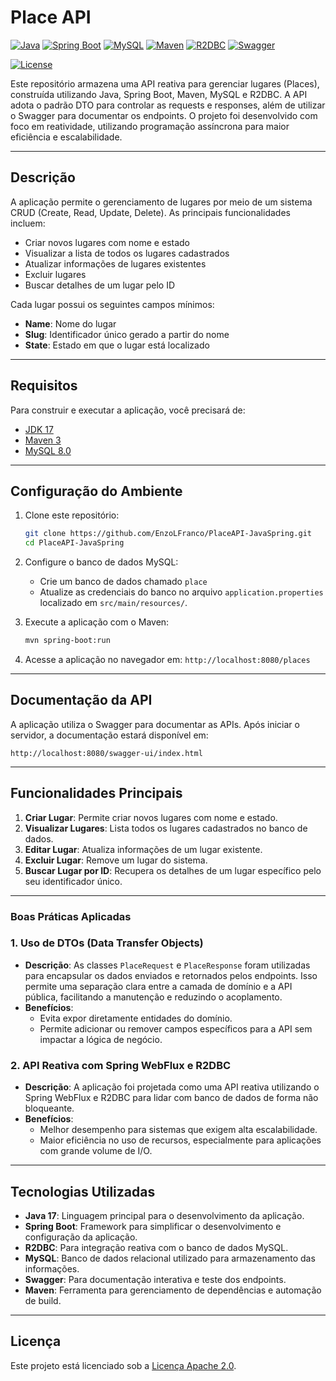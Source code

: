 # Place API

[![Java](https://img.shields.io/badge/Java-ED8B00?style=for-the-badge&logo=java&logoColor=white)](https://www.oracle.com/java/) 
[![Spring Boot](https://img.shields.io/badge/Spring_Boot-6DB33F?style=for-the-badge&logo=spring-boot&logoColor=white)](https://spring.io/projects/spring-boot) 
[![MySQL](https://img.shields.io/badge/MySQL-4479A1?style=for-the-badge&logo=mysql&logoColor=white)](https://www.mysql.com/) 
[![Maven](https://img.shields.io/badge/Maven-C71A36?style=for-the-badge&logo=apache-maven&logoColor=white)](https://maven.apache.org/) 
[![R2DBC](https://img.shields.io/badge/R2DBC-336791?style=for-the-badge&logo=reactivex&logoColor=white)](https://r2dbc.io/) 
[![Swagger](https://img.shields.io/badge/Swagger-85EA2D?style=for-the-badge&logo=swagger&logoColor=white)](https://swagger.io/)  

[![License](https://img.shields.io/badge/license-Apache%202.0-blue)](http://www.apache.org/licenses/LICENSE-2.0.html)


Este repositório armazena uma API reativa para gerenciar lugares (Places), construída utilizando Java, Spring Boot, Maven, MySQL e R2DBC. A API adota o padrão DTO para controlar as requests e responses, além de utilizar o Swagger para documentar os endpoints. O projeto foi desenvolvido com foco em reatividade, utilizando programação assíncrona para maior eficiência e escalabilidade.

---

## Descrição

A aplicação permite o gerenciamento de lugares por meio de um sistema CRUD (Create, Read, Update, Delete). As principais funcionalidades incluem:

- Criar novos lugares com nome e estado
- Visualizar a lista de todos os lugares cadastrados
- Atualizar informações de lugares existentes
- Excluir lugares
- Buscar detalhes de um lugar pelo ID

Cada lugar possui os seguintes campos mínimos:
- **Name**: Nome do lugar
- **Slug**: Identificador único gerado a partir do nome
- **State**: Estado em que o lugar está localizado

---

## Requisitos

Para construir e executar a aplicação, você precisará de:

- [JDK 17](https://www.oracle.com/java/technologies/javase-jdk17-downloads.html)
- [Maven 3](https://maven.apache.org/)
- [MySQL 8.0](https://dev.mysql.com/downloads/mysql/)

---

## Configuração do Ambiente

1. Clone este repositório:

   ```bash
   git clone https://github.com/EnzoLFranco/PlaceAPI-JavaSpring.git
   cd PlaceAPI-JavaSpring
   ```

2. Configure o banco de dados MySQL:
   - Crie um banco de dados chamado `place`
   - Atualize as credenciais do banco no arquivo `application.properties` localizado em `src/main/resources/`.

3. Execute a aplicação com o Maven:

   ```bash
   mvn spring-boot:run
   ```

4. Acesse a aplicação no navegador em: `http://localhost:8080/places`

---

## Documentação da API

A aplicação utiliza o Swagger para documentar as APIs. Após iniciar o servidor, a documentação estará disponível em:

```
http://localhost:8080/swagger-ui/index.html
```

---

## Funcionalidades Principais

1. **Criar Lugar**: Permite criar novos lugares com nome e estado.
2. **Visualizar Lugares**: Lista todos os lugares cadastrados no banco de dados.
3. **Editar Lugar**: Atualiza informações de um lugar existente.
4. **Excluir Lugar**: Remove um lugar do sistema.
5. **Buscar Lugar por ID**: Recupera os detalhes de um lugar específico pelo seu identificador único.

---

### Boas Práticas Aplicadas

### 1. Uso de DTOs (Data Transfer Objects)
- **Descrição**: As classes `PlaceRequest` e `PlaceResponse` foram utilizadas para encapsular os dados enviados e retornados pelos endpoints. Isso permite uma separação clara entre a camada de domínio e a API pública, facilitando a manutenção e reduzindo o acoplamento.
- **Benefícios**:
  - Evita expor diretamente entidades do domínio.
  - Permite adicionar ou remover campos específicos para a API sem impactar a lógica de negócio.

### 2. API Reativa com Spring WebFlux e R2DBC
- **Descrição**: A aplicação foi projetada como uma API reativa utilizando o Spring WebFlux e R2DBC para lidar com banco de dados de forma não bloqueante.
- **Benefícios**:
  - Melhor desempenho para sistemas que exigem alta escalabilidade.
  - Maior eficiência no uso de recursos, especialmente para aplicações com grande volume de I/O.

---

## Tecnologias Utilizadas

- **Java 17**: Linguagem principal para o desenvolvimento da aplicação.
- **Spring Boot**: Framework para simplificar o desenvolvimento e configuração da aplicação.
- **R2DBC**: Para integração reativa com o banco de dados MySQL.
- **MySQL**: Banco de dados relacional utilizado para armazenamento das informações.
- **Swagger**: Para documentação interativa e teste dos endpoints.
- **Maven**: Ferramenta para gerenciamento de dependências e automação de build.

---

## Licença

Este projeto está licenciado sob a [Licença Apache 2.0](http://www.apache.org/licenses/LICENSE-2.0.html).
